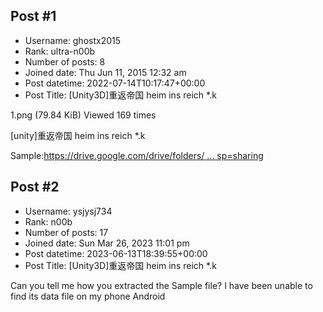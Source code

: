## Post #1
- Username: ghostx2015
- Rank: ultra-n00b
- Number of posts: 8
- Joined date: Thu Jun 11, 2015 12:32 am
- Post datetime: 2022-07-14T10:17:47+00:00
- Post Title: [Unity3D]重返帝国 heim ins reich *.k

1.png (79.84 KiB) Viewed 169 times



[unity]重返帝国 heim ins reich *.k 

Sample:[https://drive.google.com/drive/folders/ ... sp=sharing](https://drive.google.com/drive/folders/1hI58bTWPEOLo5GJ4zD1jgEohq9MYK5xr?usp=sharing)
## Post #2
- Username: ysjysj734
- Rank: n00b
- Number of posts: 17
- Joined date: Sun Mar 26, 2023 11:01 pm
- Post datetime: 2023-06-13T18:39:55+00:00
- Post Title: [Unity3D]重返帝国 heim ins reich *.k

Can you tell me how you extracted the Sample file? I have been unable to find its data file on my phone Android
